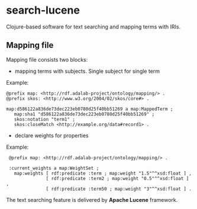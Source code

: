 # search-lucene
Clojure-based software for text searching and mapping terms with IRIs.

## Mapping file

Mapping file consists two blocks:
 - mapping terms with subjects. Single subject for single term


 Example:
 
 ```
 @prefix map: <http://rdf.adalab-project/ontology/mapping/> .
 @prefix skos: <http://www.w3.org/2004/02/skos/core#> .
 
 map:d586122a836de73dec223eb0780d25f40bb51269 a map:MappedTerm ;
	map:sha1 "d586122a836de73dec223eb0780d25f40bb51269" ;
	skos:notation "term1" ;
	skos:closeMatch <http://example.org/data#record1> .
 ```
 
 - declare weights for properties


Example:

```
 @prefix map: <http://rdf.adalab-project/ontology/mapping/> .

 :current_weights a map:WeightSet ;
   map:weights [ rdf:predicate :term ; map:weight "1.5"^^xsd:float ] ,
               [ rdf:predicate :term2 ; map:weight "0.5"^^xsd:float ] ,
               [ rdf:predicate :term50 ; map:weight "3"^^xsd:float ] .
```

The text searching feature is delivered by **Apache Lucene** framework.
